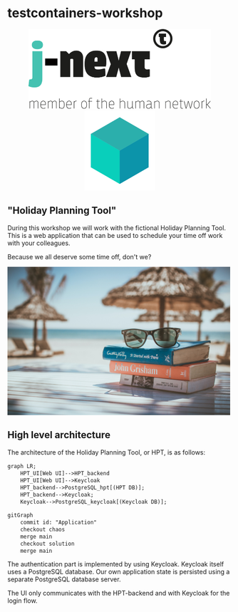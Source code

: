 # testcontainers-workshop

<p align="middle">
    <img src="logo.svg" height="180"/>
    <img src="testcontainers-logo.svg" height="180"/>
</p>    

## "Holiday Planning Tool"

During this workshop we will work with the fictional Holiday Planning Tool.
This is a web application that can be used to schedule your time off work with your colleagues.

Because we all deserve some time off, don't we?

<img src="holiday.jpg" width="500" />

## High level architecture
The architecture of the Holiday Planning Tool, or HPT, is as follows:


```mermaid
graph LR;
    HPT_UI[Web UI]-->HPT_backend
    HPT_UI[Web UI]-->Keycloak
    HPT_backend-->PostgreSQL_hpt[(HPT DB)];
    HPT_backend-->Keycloak;
    Keycloak-->PostgreSQL_keycloak[(Keycloak DB)];
```

```mermaid
gitGraph
    commit id: "Application"
    checkout chaos
    merge main
    checkout solution
    merge main
```

The authentication part is implemented by using Keycloak. Keycloak itself uses a PostgreSQL database.
Our own application state is persisted using a separate PostgreSQL database server.

The UI only communicates with the HPT-backend and with Keycloak for the login flow.

